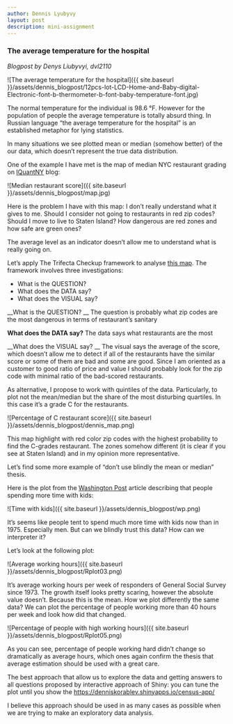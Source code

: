 ```yaml
---
author: Dennis Lyubyvy
layout: post
description: mini-assignment
---
```


### The average temperature for the hospital
_Blogpost by Denys Liubyvyi, dvl2110_

![The average temperature for the hospital]({{ site.baseurl }}/assets/dennis_blogpost/12pcs-lot-LCD-Home-and-Baby-digital-Electronic-font-b-thermometer-b-font-baby-temperature-font.jpg)

The normal temperature for the individual is 98.6 °F. However for the population of people the average temperature is totally absurd thing. In Russian language “the average temperature for the hospital” is an established metaphor for lying statistics. 

In many situations we see plotted mean or median (somehow better) of the our data, which doesn’t represent the true data distribution. 

One of the example I have met is the map of median NYC restaurant grading on [IQuantNY](http://iquantny.tumblr.com/post/76928412519/think-nyc-restaurant-grading-is-flawed-heres) blog: 

![Median restaurant score]({{ site.baseurl }}/assets/dennis_blogpost/map.jpg)

Here is the problem I have with this map: I don’t really understand what it gives to me. Should I consider not going to restaurants in red zip codes? Should I move to live to Staten Island? How dangerous are red zones and how safe are green ones?

The average level as an indicator doesn’t allow me to understand what is really going on. 

Let’s apply The Trifecta Checkup framework to analyse [this map](http://junkcharts.typepad.com/junk_charts/junk-charts-trifecta-checkup-the-definitive-guide.html). The framework involves three investigations: 

*	What is the QUESTION? 
*	What does the DATA say?
*	What does the VISUAL say? 

__What is the QUESTION? __
The question is probably what zip codes are the most dangerous in terms of restaurant’s sanitary 

__What does the DATA say?__
The data says what restaurants are the most 

__What does the VISUAL say? __
The visual says the average of the score, which doesn’t allow me to detect if all of the restaurants have the similar score or some of them are bad and some are good. Since I am oriented as a customer to good ratio of price and value I should probably look for the zip code with minimal ratio of the bad-scored restaurants.

As alternative, I propose to work with quintiles of the data. Particularly, to plot not the mean/median but the share of the most disturbing quartiles. In this case it’s a grade C for the restaurants. 

![Percentage of C restaurant score]({{ site.baseurl }}/assets/dennis_blogpost/dennis_map.png)

This map highlight with red color zip codes with the highest probability to find the C-grades restaurant. The zones somehow different (it is clear if you see at Staten Island) and in my opinion more representative. 

Let’s find some more example of “don’t use blindly the mean or median” thesis. 

Here is the plot from the [Washington Post](http://www.washingtonpost.com/local/making-time-for-kids-study-says-quality-trumps-quantity/2015/03/28/10813192-d378-11e4-8fce-3941fc548f1c_story.html) article describing that people spending more time with kids: 

![Time with kids]({{ site.baseurl }}/assets/dennis_blogpost/wp.png)

It’s seems like people tent to spend much more time with kids now than in 1975. Especially men. But can we blindly trust this data? How can we interpreter it? 

Let’s look at the following plot:

![Average working hours]({{ site.baseurl }}/assets/dennis_blogpost/Rplot03.png)

It’s average working hours per week of responders of General Social Survey since 1973. The growth itself looks pretty scaring, however the absolute value doesn’t. Because this is the mean. How we plot differently the same data? We can plot the percentage of people working more than 40 hours per week and look how did that changed. 

![Percentage of people with high working hours]({{ site.baseurl }}/assets/dennis_blogpost/Rplot05.png)

As you can see, percentage of people working hard didn’t change so dramatically as average hours, which ones again confirm the thesis that average estimation should be used with a great care.

The best approach that allow us to explore the data and getting answers to all questions proposed by interactive approach of Shiny: you can tune the plot until you show the 
<https://denniskorablev.shinyapps.io/census-app/>

I believe this approach should be used in as many cases as possible when we are trying to make an exploratory data analysis.


